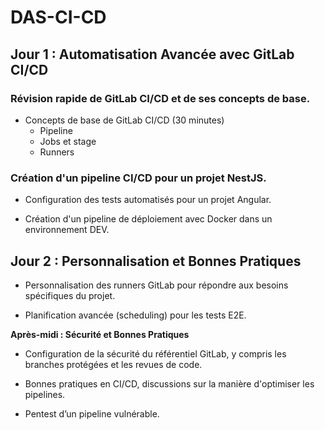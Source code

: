 # DAS-CI-CD

## Jour 1 : Automatisation Avancée avec GitLab CI/CD


### Révision rapide de GitLab CI/CD et de ses concepts de base.
- Concepts de base de GitLab CI/CD (30 minutes)
   - Pipeline
   - Jobs et stage
   - Runners

### Création d'un pipeline CI/CD pour un projet NestJS.


- Configuration des tests automatisés pour un projet Angular.

- Création d'un pipeline de déploiement avec Docker dans un environnement DEV.

## Jour 2 : Personnalisation et Bonnes Pratiques

- Personnalisation des runners GitLab pour répondre aux besoins spécifiques du projet.

- Planification avancée (scheduling) pour les tests E2E.

**Après-midi : Sécurité et Bonnes Pratiques**

- Configuration de la sécurité du référentiel GitLab, y compris les branches protégées et les revues de code.

- Bonnes pratiques en CI/CD, discussions sur la manière d'optimiser les pipelines.

- Pentest d’un pipeline vulnérable.

